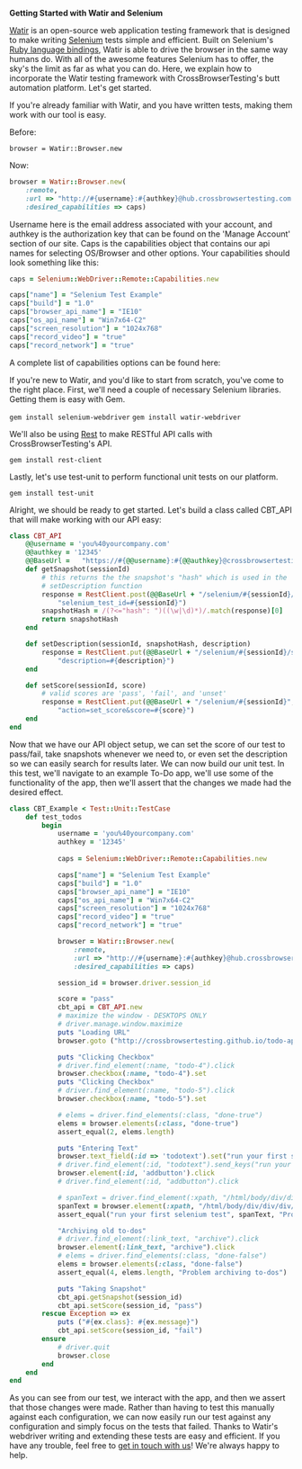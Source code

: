 **Getting Started with Watir and Selenium**

[Watir](https://watir.com/) is an open-source web application testing framework that is designed to make writing [Selenium](http://www.seleniumhq.org/) tests simple and efficient. Built on Selenium's [Ruby language bindings](https://rubygems.org/gems/selenium-webdriver), Watir is able to drive the browser in the same way humans do. With all of the awesome features Selenium has to offer, the sky's the limit as far as what you can do. Here, we explain how to incorporate the Watir testing framework with CrossBrowserTesting's butt automation platform. Let's get started.

If you're already familiar with Watir, and you have written tests, making them work with our tool is easy. 

Before:

`browser = Watir::Browser.new`

Now:

```ruby
browser = Watir::Browser.new(
    :remote,
	:url => "http://#{username}:#{authkey}@hub.crossbrowsertesting.com:80/wd/hub",
	:desired_capabilities => caps) 
```

Username here is the email address associated with your account, and authkey is the authorization key that can be found on the 'Manage Account' section of our site. Caps is the capabilities object that contains our api names for selecting OS/Browser and other options. Your capabilities should look something like this:

```ruby
caps = Selenium::WebDriver::Remote::Capabilities.new

caps["name"] = "Selenium Test Example"
caps["build"] = "1.0"
caps["browser_api_name"] = "IE10"
caps["os_api_name"] = "Win7x64-C2"
caps["screen_resolution"] = "1024x768"
caps["record_video"] = "true"
caps["record_network"] = "true"					
````

A complete list of capabilities options can be found here: 

If you're new to Watir, and you'd like to start from scratch, you've come to the right place. First, we'll need a couple of necessary Selenium libraries. Getting them is easy with Gem.

`gem install selenium-webdriver`
`gem install watir-webdriver`

We'll also be using [Rest](https://github.com/rest-client/rest-client) to make RESTful API calls with CrossBrowserTesting's API.

`gem install rest-client`

Lastly, let's use test-unit to perform functional unit tests on our platform. 

`gem install test-unit`



Alright, we should be ready to get started. Let's build a class called CBT_API that will make working with our API easy:

```ruby
class CBT_API
	@@username = 'you%40yourcompany.com'
	@@authkey = '12345'
	@@BaseUrl =   "https://#{@@username}:#{@@authkey}@crossbrowsertesting.com/api/v3"
	def getSnapshot(sessionId)
	    # this returns the the snapshot's "hash" which is used in the
	    # setDescription function
	    response = RestClient.post(@@BaseUrl + "/selenium/#{sessionId}/snapshots",
	        "selenium_test_id=#{sessionId}")
	    snapshotHash = /(?<="hash": ")((\w|\d)*)/.match(response)[0]
	    return snapshotHash
	end

	def setDescription(sessionId, snapshotHash, description)
	    response = RestClient.put(@@BaseUrl + "/selenium/#{sessionId}/snapshots/#{snapshotHash}",
	        "description=#{description}")
	end

	def setScore(sessionId, score)
	    # valid scores are 'pass', 'fail', and 'unset'
	    response = RestClient.put(@@BaseUrl + "/selenium/#{sessionId}",
	        "action=set_score&score=#{score}")
	end
end
```

Now that we have our API object setup, we can set the score of our test to pass/fail, take snapshots whenever we need to, or even set the description so we can easily search for results later. We can now build our unit test. In this test, we'll navigate to an example To-Do app, we'll use some of the functionality of the app, then we'll assert that the changes we made had the desired effect. 

```ruby
class CBT_Example < Test::Unit::TestCase
	def test_todos
		begin
			username = 'you%40yourcompany.com'
			authkey = '12345'
			
			caps = Selenium::WebDriver::Remote::Capabilities.new

			caps["name"] = "Selenium Test Example"
			caps["build"] = "1.0"
			caps["browser_api_name"] = "IE10"
			caps["os_api_name"] = "Win7x64-C2"
			caps["screen_resolution"] = "1024x768"
			caps["record_video"] = "true"
			caps["record_network"] = "true"

			browser = Watir::Browser.new(
				:remote,
				:url => "http://#{username}:#{authkey}@hub.crossbrowsertesting.com:80/wd/hub",
				:desired_capabilities => caps) 

			session_id = browser.driver.session_id

		    score = "pass"
		    cbt_api = CBT_API.new
		    # maximize the window - DESKTOPS ONLY
		    # driver.manage.window.maximize
		    puts "Loading URL"
		    browser.goto ("http://crossbrowsertesting.github.io/todo-app.html")

		    puts "Clicking Checkbox"
		    # driver.find_element(:name, "todo-4").click
		    browser.checkbox(:name, "todo-4").set
		    puts "Clicking Checkbox"
		    # driver.find_element(:name, "todo-5").click
		    browser.checkbox(:name, "todo-5").set

		    # elems = driver.find_elements(:class, "done-true")
		    elems = browser.elements(:class, "done-true")
		    assert_equal(2, elems.length)

		    puts "Entering Text"
		    browser.text_field(:id => 'todotext').set("run your first selenium test")
		    # driver.find_element(:id, "todotext").send_keys("run your first selenium test")
		    browser.element(:id, 'addbutton').click
		    # driver.find_element(:id, "addbutton").click

		    # spanText = driver.find_element(:xpath, "/html/body/div/div/div/ul/li[6]/span").text
		    spanText = browser.element(:xpath, "/html/body/div/div/div/ul/li[6]/span").text
		    assert_equal("run your first selenium test", spanText, "Problem adding to-do")

		    "Archiving old to-dos"
		    # driver.find_element(:link_text, "archive").click
		    browser.element(:link_text, "archive").click
		    # elems = driver.find_elements(:class, "done-false")
		    elems = browser.elements(:class, "done-false")
		    assert_equal(4, elems.length, "Problem archiving to-dos")

		    puts "Taking Snapshot"
		    cbt_api.getSnapshot(session_id)
		    cbt_api.setScore(session_id, "pass")
		rescue Exception => ex
		    puts ("#{ex.class}: #{ex.message}")
		    cbt_api.setScore(session_id, "fail")
		ensure     
		    # driver.quit
		    browser.close
		end
	end
end
```

As you can see from our test, we interact with the app, and then we assert that those changes were made. Rather than having to test this manually against each configuration, we can now easily run our test against any configuration and simply focus on the tests that failed. Thanks to Watir's webdriver writing and extending these tests are easy and efficient. If you have any trouble, feel free to [get in touch with us](<mailto:info@crossbrowsertesting.com>)! We're always happy to help. 
